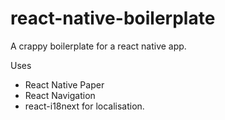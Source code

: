 # react-native-boilerplate

A crappy boilerplate for a react native app.

Uses 

- React Native Paper
- React Navigation
- react-i18next for localisation.